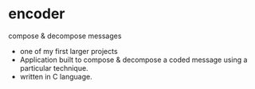 # encoder
 compose & decompose messages

 - one of my first larger projects
 - Application built to compose & decompose a coded message using a particular technique.
 - written in C language.
